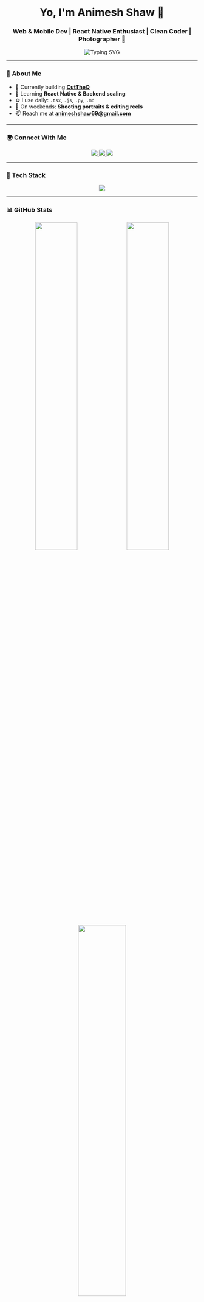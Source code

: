 <h1 align="center">Yo, I'm Animesh Shaw 👋</h1>

<h3 align="center">Web & Mobile Dev | React Native Enthusiast | Clean Coder | Photographer 📸</h3>

<p align="center">
  <img src="https://github-readme-typing-svg.herokuapp.com?font=Fira+Code&size=22&pause=1000&color=00F5FF&center=true&vCenter=true&width=440&lines=TypeScript+is+❤️;React+Native+dev+on+fire;Pixel-perfect+UIs+everyday;Coffee+%2B+Code+%3D+Me" alt="Typing SVG" />
</p>

---

### 🚀 About Me

- 🔭 Currently building **[CutTheQ](https://github.com/iamnithishraja/cut-the-queue.git)**
- 🌱 Learning **React Native & Backend scaling**
- ⚙️ I use daily: `.tsx`, `.js`, `.py`, `.md`
- 📸 On weekends: **Shooting portraits & editing reels**
- 📫 Reach me at **animeshshaw69@gmail.com**

---

### 🌍 Connect With Me

<p align="center">
  <a href="https://twitter.com/_animesh69" target="_blank">
    <img src="https://img.shields.io/badge/X-%231DA1F2.svg?style=for-the-badge&logo=x&logoColor=white"/>
  </a>
  <a href="https://instagram.com/animesh.wav" target="_blank">
    <img src="https://img.shields.io/badge/Instagram-%23E4405F.svg?style=for-the-badge&logo=instagram&logoColor=white"/>
  </a>
  <a href="https://animeshxdev.netlify.app" target="_blank">
    <img src="https://img.shields.io/badge/Portfolio-%23000000.svg?style=for-the-badge&logo=firefox&logoColor=white"/>
  </a>
</p>

---

### 🧠 Tech Stack

<p align="center">
  <img src="https://skillicons.dev/icons?i=ts,js,html,css,react,reactnative,nodejs,express,mongodb,flutter,dart,python,java,c,cs,mysql,aws,git,vscode" />
</p>

---

### 📊 GitHub Stats

<p align="center">
  <img src="https://github-readme-stats.vercel.app/api?username=animeshog&show_icons=true&theme=tokyonight&border_radius=12" width="47%" />
  <img src="https://github-readme-streak-stats.herokuapp.com/?user=animeshog&theme=tokyonight&border_radius=12" width="47%" />
</p>

<p align="center">
  <img src="https://github-readme-stats.vercel.app/api/top-langs/?username=animeshog&layout=compact&theme=tokyonight&border_radius=12" width="50%" />
</p>

---

### 🎯 Fun Fact

> "You can find me either debugging bugs or framing shots through my lens."

---

<p align="center">
  <img src="https://media.giphy.com/media/L8K62iTDkzGX6/giphy.gif" width="160" />
</p>
